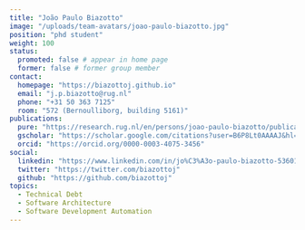 ```yaml
---
title: "João Paulo Biazotto"
image: "/uploads/team-avatars/joao-paulo-biazotto.jpg"
position: "phd student"
weight: 100
status:
  promoted: false # appear in home page
  former: false # former group member
contact:
  homepage: "https://biazottoj.github.io"
  email: "j.p.biazotto@rug.nl"
  phone: "+31 50 363 7125"
  room: "572 (Bernoulliborg, building 5161)"
publications:
  pure: "https://research.rug.nl/en/persons/joao-paulo-biazotto/publications/"
  gscholar: "https://scholar.google.com/citations?user=B6P8Lt0AAAAJ&hl=en"
  orcid: "https://orcid.org/0000-0003-4075-3456"
social:
  linkedin: "https://www.linkedin.com/in/jo%C3%A3o-paulo-biazotto-53601897"
  twitter: "https://twitter.com/biazottoj"
  github: "https://github.com/biazottoj"
topics:
  - Technical Debt
  - Software Architecture
  - Software Development Automation
---
```

